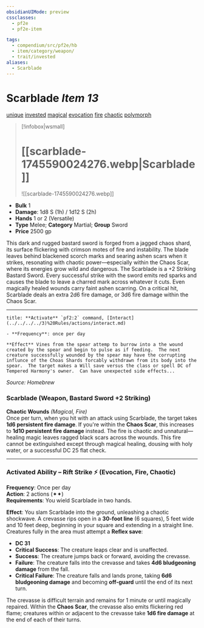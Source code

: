 ```yaml
---
obsidianUIMode: preview
cssclasses:
  - pf2e
  - pf2e-item

tags:
  - compendium/src/pf2e/hb
  - item/category/weapon/
  - trait/invested
aliases:
  - Scarblade
---
```

# Scarblade *Item 13*  
[unique](unique.md "Unique Rarity Trait")  [invested](invested.md)  [magical](magical.md)  [evocation](evocation.md)  [fire](fire.md)  [chaotic](Chaotic.md)  [polymorph](rules/traits/polymorph.md "Polymorph Effect Trait")


> [!infobox|wsmall] 
> # [[scarblade-1745590024276.webp|Scarblade]]
> ![[scarblade-1745590024276.webp]]

- **Bulk** 1
- **Damage**: 1d8 S (1h) / 1d12 S (2h)
- **Hands** 1 or 2 (Versatile)
- **Type** Melee; **Category** Martial; **Group** Sword
- **Price** 2500 gp

This dark and rugged bastard sword is forged from a jagged chaos shard, its surface flickering with crimson motes of fire and instability. The blade leaves behind blackened scorch marks and searing ashen scars when it strikes, resonating with chaotic power—especially within the Chaos Scar, where its energies grow wild and dangerous.  The Scarblade is a +2 Striking Bastard Sword. Every successful strike with the sword emits red sparks and causes the blade to leave a charred mark across whatever it cuts. Even magically healed wounds carry faint ashen scarring. On a critical hit, Scarblade deals an extra 2d6 fire damage, or 3d6 fire damage within the Chaos Scar.

---
```ad-embed-ability
title: **Activate** `pf2:2` command, [Interact](../../../../3)%20Rules/actions/interact.md)

- **Frequency**: once per day

**Effect** Vines from the spear attemp to burrow into a the wound created by the spear and begin to pulse as if feeding.  The next creature successfully wounded by the spear may have the corrupting influnce of the Choas Shards forcably withdrawn from its body into the spear.  The target makes a Will save versus the class or spell DC of Tempered Harmony's owner.  Can have unexpected side effects...
```

*Source: Homebrew*


### Scarblade (Weapon, Bastard Sword +2 Striking)

**Chaotic Wounds** *(Magical, Fire)*  
Once per turn, when you hit with an attack using Scarblade, the target takes **1d6 persistent fire damage**. If you're within the **Chaos Scar**, this increases to **1d10 persistent fire damage** instead. The fire is chaotic and unnatural—healing magic leaves ragged black scars across the wounds. This fire cannot be extinguished except through magical healing, dousing with holy water, or a successful DC 25 flat check.

---

### **Activated Ability – Rift Strike ⚡ (Evocation, Fire, Chaotic)**
**Frequency**: Once per day  
**Action**: 2 actions (✦✦)  
**Requirements**: You wield Scarblade in two hands.

**Effect**: You slam Scarblade into the ground, unleashing a chaotic shockwave. A crevasse rips open in a **30-foot line** (6 squares), 5 feet wide and 10 feet deep, beginning in your square and extending in a straight line. Creatures fully in the area must attempt a **Reflex save**:

- **DC 31**  
- **Critical Success**: The creature leaps clear and is unaffected.  
- **Success**: The creature jumps back or forward, avoiding the crevasse.  
- **Failure**: The creature falls into the crevasse and takes **4d6 bludgeoning damage** from the fall.  
- **Critical Failure**: The creature falls and lands prone, taking **6d6 bludgeoning damage** and becoming **off-guard** until the end of its next turn.

The crevasse is difficult terrain and remains for 1 minute or until magically repaired. Within the **Chaos Scar**, the crevasse also emits flickering red flame; creatures within or adjacent to the crevasse take **1d6 fire damage** at the end of each of their turns.
